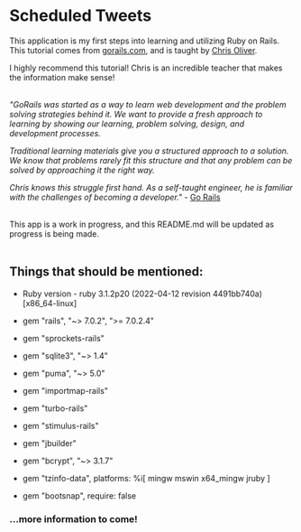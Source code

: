 # Scheduled Tweets 

This application is my first steps into learning and utilizing Ruby on Rails.  This tutorial comes from <a href="gorails.com" target="_blank" rel="noreferrer noopener">gorails.com</a>, and is taught by <a href="https://excid3.com/" target="_blank" rel="noreferrer noopener">Chris Oliver</a>.<br>

I highly recommend this tutorial!  Chris is an incredible teacher that makes the information make sense!<br><br>

<i>"GoRails was started as a way to learn web development and the problem solving strategies behind it. We want to provide a fresh approach to learning by showing our learning, problem solving, design, and development processes.

Traditional learning materials give you a structured approach to a solution. We know that problems rarely fit this structure and that any problem can be solved by approaching it the right way.

Chris knows this struggle first hand. As a self-taught engineer, he is familiar with the challenges of becoming a developer."</i> - <a href="gorails.com/about" target="_blank" rel="noreferrer noopener">Go Rails</a><br><br>  

This app is a work in progress, and this README.md will be updated as progress is being made.<br><br>

## Things that should be mentioned: 

* Ruby version - ruby 3.1.2p20 (2022-04-12 revision 4491bb740a) [x86_64-linux]


- gem "rails", "~> 7.0.2", ">= 7.0.2.4"

- gem "sprockets-rails"

- gem "sqlite3", "~> 1.4"

- gem "puma", "~> 5.0"

- gem "importmap-rails"

- gem "turbo-rails"

- gem "stimulus-rails"

- gem "jbuilder"

- gem "bcrypt", "~> 3.1.7"

- gem "tzinfo-data", platforms: %i[ mingw mswin x64_mingw jruby ]

- gem "bootsnap", require: false

### ...more information to come!